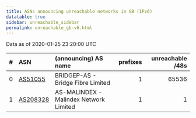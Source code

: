 ```yaml
---
title: ASNs announcing unreachable networks in GB (IPv6)
datatable: true
sidebar: unreachable_sidebar
permalink: unreachable_gb-v6.html
---
```


Data as of 2020-01-25 23:20:00 UTC


<div class="datatable-begin"></div>

|   # | ASN                                      | (announcing) AS name                   |   prefixes |   unreachable /48s |
|----:|:-----------------------------------------|:---------------------------------------|-----------:|-------------------:|
|   0 | [AS51055](unreachable_AS51055-v6.html)   | BRIDGEP-AS - Bridge Fibre Limited      |          1 |              65536 |
|   1 | [AS208328](unreachable_AS208328-v6.html) | AS-MALINDEX - Malindex Network Limited |          1 |                  1 |

<div class="datatable-end"></div>